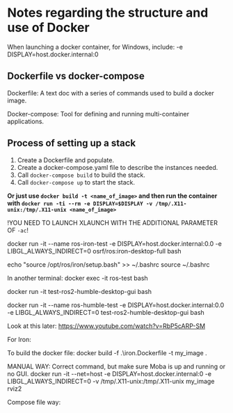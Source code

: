 # Notes regarding the structure and use of Docker

When launching a docker container, for Windows, include:
-e DISPLAY=host.docker.internal:0

## Dockerfile vs docker-compose

Dockerfile: A text doc with a series of commands used to build a docker image.

Docker-compose: Tool for defining and running multi-container applications.

## Process of setting up a stack

1. Create a Dockerfile and populate.
2. Create a docker-compose.yaml file to describe the instances needed.
3. Call `docker-compose build` to build the stack.
4. Call `docker-compose up` to start the stack.

**Or just use `docker build -t <name_of_image>` and then run the container with `docker run -ti --rm -e DISPLAY=$DISPLAY -v /tmp/.X11-unix:/tmp/.X11-unix <name_of_image>`**

!YOU NEED TO LAUNCH XLAUNCH WITH THE ADDITIONAL PARAMETER OF `-ac`!

docker run -it --name ros-iron-test -e DISPLAY=host.docker.internal:0.0 -e LIBGL_ALWAYS_INDIRECT=0 osrf/ros:iron-desktop-full bash

echo "source /opt/ros/iron/setup.bash" >> ~/.bashrc
source ~/.bashrc

In another terminal:
docker exec -it ros-test bash




docker run -it test-ros2-humble-desktop-gui bash

docker run -it --name ros-humble-test -e DISPLAY=host.docker.internal:0.0 -e LIBGL_ALWAYS_INDIRECT=0 test-ros2-humble-desktop-gui bash


Look at this later:
https://www.youtube.com/watch?v=RbP5cARP-SM


For Iron:

To build the docker file:
docker build -f .\iron.Dockerfile -t my_image .

MANUAL WAY:
Correct command, but make sure Moba is up and running or no GUI.
docker run -it --net=host -e DISPLAY=host.docker.internal:0 -e LIBGL_ALWAYS_INDIRECT=0 -v /tmp/.X11-unix:/tmp/.X11-unix my_image rviz2

Compose file way:
